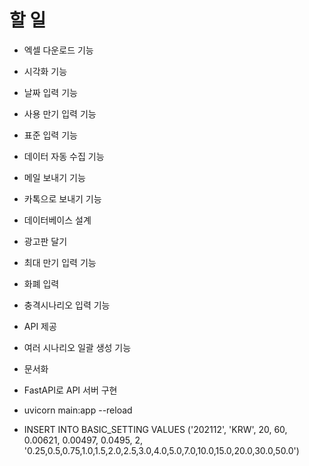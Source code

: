 # 할 일

* 엑셀 다운로드 기능
* 시각화 기능
* 날짜 입력 기능
* 사용 만기 입력 기능
* 표준 입력 기능
* 데이터 자동 수집 기능
* 메일 보내기 기능
* 카톡으로 보내기 기능
* 데이터베이스 설계
* 광고판 달기
* 최대 만기 입력 기능
* 화폐 입력
* 충격시나리오 입력 기능
* API 제공
* 여러 시나리오 일괄 생성 기능
* 문서화
* FastAPI로 API 서버 구현

* uvicorn main:app --reload

* INSERT INTO BASIC_SETTING VALUES ('202112', 'KRW', 20, 60, 0.00621, 0.00497, 0.0495, 2, '0.25,0.5,0.75,1.0,1.5,2.0,2.5,3.0,4.0,5.0,7.0,10.0,15.0,20.0,30.0,50.0')